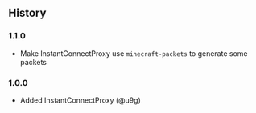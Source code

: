## History

### 1.1.0

- Make InstantConnectProxy use `minecraft-packets` to generate some packets

### 1.0.0

- Added InstantConnectProxy (@u9g)
